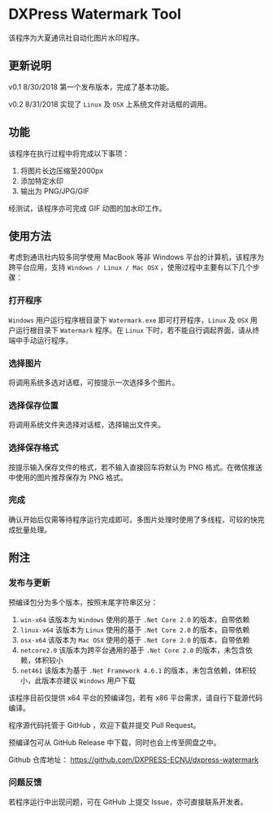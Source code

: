 # DXPress Watermark Tool

该程序为大夏通讯社自动化图片水印程序。

## 更新说明

v0.1 8/30/2018 第一个发布版本，完成了基本功能。

v0.2 8/31/2018 实现了 `Linux` 及 `OSX` 上系统文件对话框的调用。

## 功能

该程序在执行过程中将完成以下事项：

1. 将图片长边压缩至2000px
2. 添加特定水印
3. 输出为 PNG/JPG/GIF

经测试，该程序亦可完成 GIF 动图的加水印工作。

## 使用方法

考虑到通讯社内较多同学使用 MacBook 等非 Windows 平台的计算机，该程序为跨平台应用，支持 `Windows / Linux / Mac OSX` ，使用过程中主要有以下几个步骤：

### 打开程序

`Windows` 用户运行程序根目录下 `Watermark.exe` 即可打开程序，`Linux` 及 `OSX` 用户运行根目录下 `Watermark` 程序。在 `Linux` 下时，若不能自行调起界面，请从终端中手动运行程序。

### 选择图片

将调用系统多选对话框，可按提示一次选择多个图片。

### 选择保存位置

将调用系统文件夹选择对话框，选择输出文件夹。

### 选择保存格式

按提示输入保存文件的格式，若不输入直接回车将默认为 PNG 格式。在微信推送中使用的图片推荐保存为 PNG 格式。

### 完成

确认开始后仅需等待程序运行完成即可。多图片处理时使用了多线程，可较的快完成批量处理。

## 附注

### 发布与更新

预编译包分为多个版本，按照末尾字符串区分：

1. `win-x64` 该版本为 `Windows` 使用的基于 `.Net Core 2.0` 的版本，自带依赖
2. `linux-x64` 该版本为 `Linux` 使用的基于 `.Net Core 2.0` 的版本，自带依赖
3. `osx-x64` 该版本为 `Mac OSX` 使用的基于 `.Net Core 2.0` 的版本，自带依赖
4. `netcore2.0` 该版本为跨平台通用的基于 `.Net Core 2.0` 的版本，未包含依赖，体积较小
5. `net461` 该版本为基于 `.Net Framework 4.6.1` 的版本，未包含依赖，体积较小，此版本亦建议 `Windows` 用户下载

该程序目前仅提供 x64 平台的预编译包，若有 x86 平台需求，请自行下载源代码编译。

程序源代码托管于 GitHub ，欢迎下载并提交 Pull Request。

预编译包可从 GitHub Release 中下载，同时也会上传至网盘之中。

Github 仓库地址： <https://github.com/DXPRESS-ECNU/dxpress-watermark>

### 问题反馈

若程序运行中出现问题，可在 GitHub 上提交 Issue，亦可直接联系开发者。
